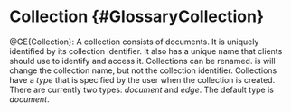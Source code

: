 Collection {#GlossaryCollection}
================================

@GE{Collection}: A collection consists of documents. It is uniquely identified
by its collection identifier. It also has a unique name that clients should use
to identify and access it. Collections can be renamed. is will change the
collection name, but not the collection identifier. Collections have a _type_
that is specified by the user when the collection is created. There are
currently two types: _document_ and _edge_.  The default type is _document_.
